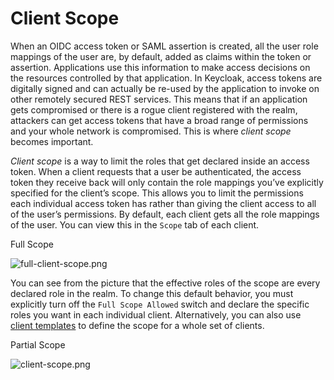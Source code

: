 # Client Scope

When an OIDC access token or SAML assertion is created, all the user role mappings of the user are, by default, added as claims within the token or assertion. Applications use this information to make access decisions on the resources controlled by that application. In Keycloak, access tokens are digitally signed and can actually be re-used by the application to invoke on other remotely secured REST services. This means that if an application gets compromised or there is a rogue client registered with the realm, attackers can get access tokens that have a broad range of permissions and your whole network is compromised. This is where _client scope_ becomes important.

_Client scope_ is a way to limit the roles that get declared inside an access token. When a client requests that a user be authenticated, the access token they receive back will only contain the role mappings you’ve explicitly specified for the client’s scope. This allows you to limit the permissions each individual access token has rather than giving the client access to all of the user’s permissions. By default, each client gets all the role mappings of the user. You can view this in the `Scope` tab of each client.

Full Scope

![full-client-scope.png](https://wjw465150.gitbooks.io/keycloak-documentation/content/server\_admin/keycloak-images/full-client-scope.png)

You can see from the picture that the effective roles of the scope are every declared role in the realm. To change this default behavior, you must explicitly turn off the `Full Scope Allowed` switch and declare the specific roles you want in each individual client. Alternatively, you can also use [client templates](https://wjw465150.gitbooks.io/keycloak-documentation/content/server\_admin/topics/clients/clienttemplates.html#\_client\_templates) to define the scope for a whole set of clients.

Partial Scope

![client-scope.png](https://wjw465150.gitbooks.io/keycloak-documentation/content/server\_admin/keycloak-images/client-scope.png)
